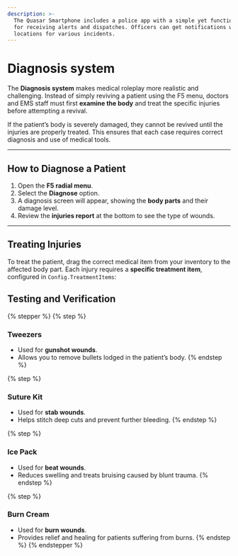 ```yaml
---
description: >-
  The Quasar Smartphone includes a police app with a simple yet functional MDT
  for receiving alerts and dispatches. Officers can get notifications with
  locations for various incidents.
---
```


# Diagnosis system

The **Diagnosis system** makes medical roleplay more realistic and challenging. Instead of simply reviving a patient using the F5 menu, doctors and EMS staff must first **examine the body** and treat the specific injuries before attempting a revival.

If the patient’s body is severely damaged, they cannot be revived until the injuries are properly treated. This ensures that each case requires correct diagnosis and use of medical tools.

***

## How to Diagnose a Patient

1. Open the **F5 radial menu**.
2. Select the **Diagnose** option.
3. A diagnosis screen will appear, showing the **body parts** and their damage level.
4. Review the **injuries report** at the bottom to see the type of wounds.

***

## Treating Injuries

To treat the patient, drag the correct medical item from your inventory to the affected body part. Each injury requires a **specific treatment item**, configured in `Config.TreatmentItems`:

## **Testing and Verification**

{% stepper %}
{% step %}
### **Tweezers**

* Used for **gunshot wounds**.
* Allows you to remove bullets lodged in the patient’s body.
{% endstep %}

{% step %}
### Suture Kit

* Used for **stab wounds**.
* Helps stitch deep cuts and prevent further bleeding.
{% endstep %}

{% step %}
### Ice Pack

* Used for **beat wounds**.
* Reduces swelling and treats bruising caused by blunt trauma.
{% endstep %}

{% step %}
### Burn Cream

* Used for **burn wounds**.
* Provides relief and healing for patients suffering from burns.
{% endstep %}
{% endstepper %}
